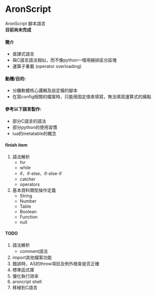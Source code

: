 AronScript
================
AronScript 腳本語言
<br/><strong>目前尚未完成</strong>

#### 簡介
* 直譯式語言
* 與C語言語法相似，而不像python一樣用縮排區分區塊
* 運算子重載 (operator overloading)

#### 動機/目的:
* 分離軟體核心邏輯及設定檔的腳本
* 在寫config相關的檔案時，只能用固定值來填寫，無法填寫運算式的痛點

#### 參考以下語言製作:
* 部分C語言的語法
* 部分python的使用習慣
* lua的metatable的概念


#### finish item
1. 語法解析
   * for
   * while
   * if、if-else、if-else-if
   * catcher
   * operators
2. 基本資料類型操作定義
   * String
   * Number
   * Table
   * Boolean
   * Function
   * null

#### TODO
1. 語法解析
   * comment語法
2. import其他檔案功能
3. 錯誤時，AS的throw項目及例外檢查是否正確
4. 標準函式庫
5. 優化執行效率
6. aroncript shell
7. 移植到C語言
